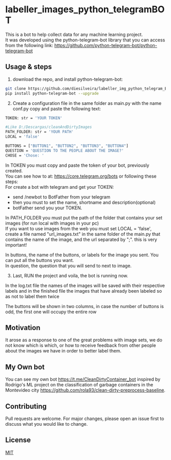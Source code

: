 # labeller_images_python_telegramBOT

This is a bot to help collect data for any machine learning project. <br>
It was developed using the python-telegram-bot library that you can access from the following link: https://github.com/python-telegram-bot/python-telegram-bot

## Usage & steps
1. download the repo, and install python-telegram-bot:

```bash
git clone https://github.com/diesilveira/labeller_img_python_telegram_BOT.git
pip install python-telegram-bot --upgrade
```

2. Create a configuration file in the same folder as main.py with the name conf.py
copy and paste the following text:

```bash
TOKEN: str = 'YOUR TOKEN'

#Like D:/Descargas/cleanAndDirtyImages
PATH_FOLDER: str = 'YOUR PATH'
LOCAL = 'false'

BUTTONS = ["BUTTON1", "BUTTON2", "BUTTON3", "BUTTON4"]
QUESTION = 'QUESTION TO THE PEOPLE ABOUT THE IMAGE?'
CHOSE = 'Chose: '
```

In TOKEN you must copy and paste the token of your bot, previously created.<br>
You can see how to at: https://core.telegram.org/bots or following these steps:<br>
For create a bot with telegram and get your TOKEN:
  * send /newbot to BotFather from your telegram
  * then you must to set the name, shortname and description(optional)
  * botFather send you your TOKEN.
  
In PATH_FOLDER you must put the path of the folder that contains your set images (for run local with images in your pc)<br>
If you want to use images from the web you must set LOCAL = 'false', create a file named "url_images.txt" in the same folder of the main.py that contains the name of the image, and the url separated by ";". this is very important!

In buttons, the name of the buttons, or labels for the image you sent. You can put all the buttons you want.<br>
In question, the question that you will send to next to image.

3. Last, RUN the project and voila, the bot is running now.

In the log.txt file the names of the images will be saved with their respective labels and in the finished file the images that have already been labeled so as not to label them twice

The buttons will be shown in two columns, in case the number of buttons is odd, the first one will occupy the entire row

## Motivation
It arose as a response to one of the great problems with image sets, we do not know which is which, or how to receive feedback from other people about the images we have in order to better label them.

## My Own bot
You can see my own bot https://t.me/CleanDirtyContainer_bot inspired by Rodrigo's ML project on the classification of garbage containers in the Montevideo city https://github.com/rola93/clean-dirty-preprocess-baseline.

## Contributing
Pull requests are welcome. For major changes, please open an issue first to discuss what you would like to change.

## License
[MIT](https://choosealicense.com/licenses/mit/)
